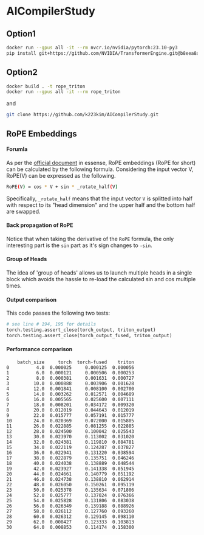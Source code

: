 # AICompilerStudy

## Option1

```bash
docker run --gpus all -it --rm nvcr.io/nvidia/pytorch:23.10-py3
pip install git+https://github.com/NVIDIA/TransformerEngine.git@b8eea8a
```

## Option2

```bash
docker build . -t rope_triton
docker run --gpus all -it --rm rope_triton
```
and 
```bash
git clone https://github.com/k223kim/AICompilerStudy.git
```

## RoPE Embeddings

#### Forumla
As per the [official document](https://arxiv.org/abs/2104.09864) in essense, RoPE embeddings (RoPE for short) can be calculated by the following formula. Considering the input vector V, RoPE(V) can be expressed as the following.
```bash
RoPE(V) = cos * V + sin * _rotate_half(V)
```
Specifically, `_rotate_half` means that the input vector `V` is splitted into half with respect to its "head dimension" and the upper half and the bottom half are swapped. 

#### Back propagation of RoPE
Notice that when taking the derivative of the `RoPE` formula, the only interesting part is the `sin` part as it's sign changes to `-sin`. 

#### Group of Heads
The idea of 'group of heads' allows us to launch multiple heads in a single block which avoids the hassle to re-load the calculated sin and cos multiple times.

#### Output comparison
This code passes the following two tests:
```python
# see line # 194, 195 for details
torch.testing.assert_close(torch_output, triton_output)
torch.testing.assert_close(torch_output_fused, triton_output)
```

#### Performance comparison
```table
    batch_size     torch  torch-fused    triton
0          4.0  0.000025     0.000125  0.000056
1          6.0  0.000121     0.000506  0.000253
2          8.0  0.000381     0.001631  0.000727
3         10.0  0.000888     0.003906  0.001628
4         12.0  0.001841     0.008100  0.002700
5         14.0  0.003262     0.012571  0.004689
6         16.0  0.005565     0.025600  0.007111
7         18.0  0.008201     0.034172  0.009320
8         20.0  0.012019     0.044643  0.012019
9         22.0  0.015777     0.057191  0.015777
10        24.0  0.020369     0.072000  0.015805
11        26.0  0.022885     0.081255  0.022885
12        28.0  0.024500     0.100042  0.025543
13        30.0  0.023970     0.113002  0.031020
14        32.0  0.024381     0.119810  0.084781
15        34.0  0.022119     0.124287  0.037827
16        36.0  0.022941     0.131220  0.038594
17        38.0  0.022879     0.135751  0.046246
18        40.0  0.024038     0.138889  0.048544
19        42.0  0.023927     0.141338  0.051945
20        44.0  0.024661     0.140779  0.051192
21        46.0  0.024738     0.138810  0.062914
22        48.0  0.026050     0.150261  0.095119
23        50.0  0.025378     0.135634  0.071806
24        52.0  0.025777     0.137024  0.076366
25        54.0  0.025828     0.131806  0.083038
26        56.0  0.026349     0.139188  0.088926
27        58.0  0.026112     0.127760  0.093260
28        60.0  0.026312     0.129145  0.098110
29        62.0  0.008427     0.123333  0.103813
30        64.0  0.008853     0.114174  0.158300
```